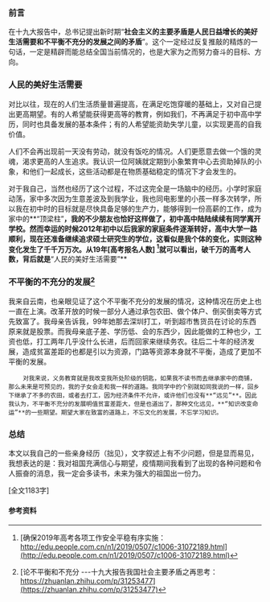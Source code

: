 ### 前言

​		在十九大报告中，总书记提出新时期“**社会主义的主要矛盾是人民日益增长的美好生活需要和不平衡不充分的发展之间的矛盾**”。这个一定经过反复推敲的精炼的一句话，一定是精辟而能总结全国当前情况的，也是大家为之而努力奋斗的目标、方向。

### 人民的美好生活需要

​		对比以往，现在的人们生活质量普遍提高，在满足吃饱穿暖的基础上，又对自己提出更高期望。有的人希望能获得更高等的教育，例如我们，不再满足于初中高中学历，同时也具备发展的基本条件；有的人希望能资助失学儿童，以实现更高的自我价值。

​		人们不会再出现前一天没有劳动，就没有饭吃的情况。人们更愿意去做一个饿的灵魂，渴求更高的人生追求。我认识一位阿姨就定期到小象繁育中心去资助掉队的小象，和他们一起成长，这些活动都是在物质基础稳定的情况下才会发生的。

​		对于我自己，当然也经历了这个过程，不过这完全是一场脑中的经历。小学时家庭动荡，家中多次因为生意差波及到我学业，我也同电影里的小孩一样多次转学，所以我在初中时的目标就是尽快具备足够的生产力，能够得到一份高薪的工作，成为家中的**“顶梁柱”**，我的不少朋友也恰好这样做了，初中高中陆陆续续有同学离开学校。然而幸运的时候2012年初中以后我家的家庭条件逐渐转好，高中大学一路顺利，现在还准备继续追求硕士研究生的学位，这看似是我个体的变化，实则这种变化发生了千千万万次。从19年[高考报名人数] [^1]就可以看出，破千万的高考人数，背后就是**“人民的美好生活需要”**



### 不平衡的不充分的发展[^2]

​		我来自云南，也亲眼见证了这个不平衡不充分的发展的情况，这种情况在历史上也一直在上演。改革开放的时候一部分人通过承包农田、做个体户、倒买倒卖等方式先致富了。我母亲告诉我，99年她那去深圳打工，听到超市售货员在讨论的东西原来就是股票。而我母亲底子差、学历低、会的东西少，因此能做的工种也少，工资也低，打工两年几乎没什么长进，后而回家来继续务农。往后二十年的经济发展，造成贫富差距的也都是引以为资源，门路等资源本身就不平衡，造成了更加不平衡的发展。

 		对我来说，义务教育就是我改变我所处阶级的钥匙，如果我不读书而去继承家中的商铺，那么未来是可预见的，我的子女会走和我一样的道路。我同学中的个别就如同我说的一样，回乡下继承了不多的农田，或者去打工，因为经济条件不允许，或许他们也没有**“远见”**。因此我认为，不平衡不充分的发展明值贫富差距大，但是也道出了，那种文化远见，**“知识改变命运”**的一些期望。期望大家在致富的道路上，不忘文化的发展，不忘学习知识。



### 总结

​		本文以我自己的一些亲身经历（拙见），文字叙述上有不少问题，但是显而易见，我想表达的是：我对祖国充满信心与期望，疫情期间我看到了出现的各种问题和令人振奋的消息，我一定会多读书，未来为强大的祖国出一份力。

[全文1183字]

#### 参考资料

[^1]:[确保2019年高考各项工作安全平稳有序实施： http://edu.people.com.cn/n1/2019/0507/c1006-31072189.html](http://edu.people.com.cn/n1/2019/0507/c1006-31072189.html)

[^2]:[论不平衡和不充分 ---十九大报告我国社会主要矛盾之再思考： https://zhuanlan.zhihu.com/p/31253477](https://zhuanlan.zhihu.com/p/31253477)